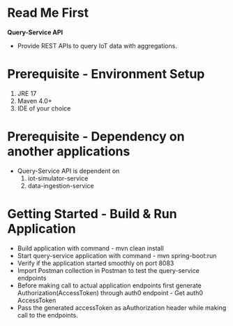 # Read Me First

**Query-Service API**

* Provide REST APIs to query IoT data with aggregations.

# Prerequisite - Environment Setup
1. JRE 17
2. Maven 4.0+
3. IDE of your choice
# Prerequisite - Dependency on another applications
* Query-Service API is dependent on 
  1. iot-simulator-service 
  2. data-ingestion-service
  
# Getting Started - Build & Run Application
* Build application with command - mvn clean install
* Start query-service application with command - mvn spring-boot:run
* Verify if the application started smoothly on port 8083
* Import Postman collection in Postman to test the query-service endpoints
* Before making call to actual application endpoints first generate Authorization(AccessToken) through auth0 endpoint - Get auth0 AccessToken
* Pass the generated accessToken as aAuthorization header while making call to the endpoints.

